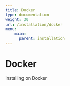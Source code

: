 ```yaml
---
title: Docker
type: documentation
weight: 30
url: /installation/docker
menu:
    main:
      parent: installation
---
```


# Docker

installing on Docker
